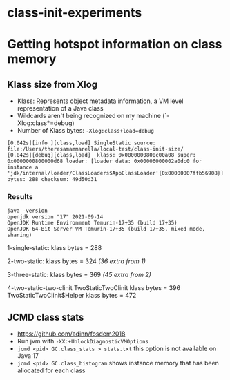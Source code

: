 # class-init-experiments

# Getting hotspot information on class memory

## Klass size from Xlog
- Klass: Represents object metadata information, a VM level representation of a Java class
- Wildcards aren't being recognized on my machine (`-Xlog:class*=debug)
- Number of Klass bytes: `-Xlog:class+load=debug`

```
[0.042s][info ][class,load] SingleStatic source: file:/Users/theresamammarella/local-test/class-init-size/
[0.042s][debug][class,load]  klass: 0x0000000800c00a08 super: 0x0000000800000d68 loader: [loader data: 0x00006000002a0dc0 for instance a 'jdk/internal/loader/ClassLoaders$AppClassLoader'{0x00000007ffb56908}] bytes: 288 checksum: 49d50d31

```
### Results

```
java -version
openjdk version "17" 2021-09-14
OpenJDK Runtime Environment Temurin-17+35 (build 17+35)
OpenJDK 64-Bit Server VM Temurin-17+35 (build 17+35, mixed mode, sharing)
```

1-single-static: klass bytes = 288

2-two-static: klass bytes = 324 _(36 extra from 1)_

3-three-static: klass bytes = 369 _(45 extra from 2)_

4-two-static-two-clinit
  TwoStaticTwoClinit klass bytes = 396
  TwoStaticTwoClinit$Helper klass bytes = 472
  
  
## JCMD class stats
- https://github.com/adinn/fosdem2018
- Run jvm with `-XX:+UnlockDiagnosticVMOptions`
- `jcmd <pid> GC.class_stats > stats.txt` this option is not available on Java 17
- `jcmd <pid> GC.class_histogram` shows instance memory that has been allocated for each class
